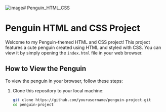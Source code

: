 ![image](https://github.com/Sagardm97/Penguin_HTML_CSS/assets/136377029/d0b81fff-fbd1-4ec4-a4e1-380de0c87494)# Penguin_HTML_CSS

# Penguin HTML and CSS Project

Welcome to my Penguin-themed HTML and CSS project! This project features a cute penguin created using HTML and styled with CSS. You can view it by simply opening the `index.html` file in your web browser.

## How to View the Penguin

To view the penguin in your browser, follow these steps:

1. Clone this repository to your local machine:

   ```bash
   git clone https://github.com/yourusername/penguin-project.git
   cd penguin-project
